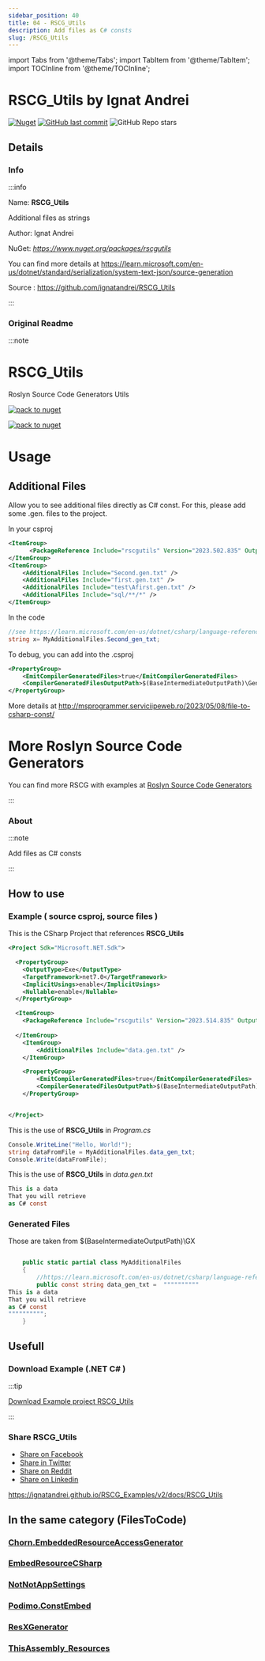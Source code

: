 ```yaml
---
sidebar_position: 40
title: 04 - RSCG_Utils
description: Add files as C# consts
slug: /RSCG_Utils
---
```

import Tabs from '@theme/Tabs';
import TabItem from '@theme/TabItem';
import TOCInline from '@theme/TOCInline';

# RSCG_Utils  by Ignat Andrei


<TOCInline toc={toc}  />

[![Nuget](https://img.shields.io/nuget/dt/rscgutils?label=rscgutils)](https://www.nuget.org/packages/rscgutils)
[![GitHub last commit](https://img.shields.io/github/last-commit/ignatandrei/RSCG_Utils?label=updated)](https://github.com/ignatandrei/RSCG_Utils)
![GitHub Repo stars](https://img.shields.io/github/stars/ignatandrei/RSCG_Utils?style=social)

## Details

### Info
:::info

Name: **RSCG_Utils**

Additional files as strings

Author: Ignat Andrei

NuGet: 
*https://www.nuget.org/packages/rscgutils*   


You can find more details at https://learn.microsoft.com/en-us/dotnet/standard/serialization/system-text-json/source-generation

Source : https://github.com/ignatandrei/RSCG_Utils

:::

### Original Readme
:::note

# RSCG_Utils

Roslyn Source Code Generators Utils

[![pack to nuget](https://github.com/ignatandrei/RSCG_Utils/actions/workflows/dotnet.yml/badge.svg)](https://github.com/ignatandrei/RSCG_Utils/actions/workflows/dotnet.yml)

[![pack to nuget](https://img.shields.io/nuget/dt/rscgutils?style=for-the-badge)](https://www.nuget.org/packages/rscgutils)

# Usage

## Additional Files

Allow you to see additional files directly as C# const. For this, please add some .gen. files to the project.

In your csproj

```xml
<ItemGroup>
 	  <PackageReference Include="rscgutils" Version="2023.502.835" OutputItemType="Analyzer" ReferenceOutputAssembly="false" />
</ItemGroup>
<ItemGroup>
	<AdditionalFiles Include="Second.gen.txt" />
	<AdditionalFiles Include="first.gen.txt" />
	<AdditionalFiles Include="test\Afirst.gen.txt" />
	<AdditionalFiles Include="sql/**/*" />
</ItemGroup>
```

In the code

```csharp
//see https://learn.microsoft.com/en-us/dotnet/csharp/language-reference/tokens/raw-string
string x= MyAdditionalFiles.Second_gen_txt;
```

To debug, you can add into the .csproj
```xml
<PropertyGroup>
	<EmitCompilerGeneratedFiles>true</EmitCompilerGeneratedFiles>
	<CompilerGeneratedFilesOutputPath>$(BaseIntermediateOutputPath)\GeneratedX</CompilerGeneratedFilesOutputPath>
</PropertyGroup>
```

More details at http://msprogrammer.serviciipeweb.ro/2023/05/08/file-to-csharp-const/


# More Roslyn Source Code Generators

You can find more RSCG with examples at [Roslyn Source Code Generators](https://ignatandrei.github.io/RSCG_Examples/v2/)




:::

### About
:::note

Add files as C# consts


:::

## How to use

### Example ( source csproj, source files )

<Tabs>

<TabItem value="csproj" label="CSharp Project">

This is the CSharp Project that references **RSCG_Utils**
```xml showLineNumbers {11}
<Project Sdk="Microsoft.NET.Sdk">

  <PropertyGroup>
    <OutputType>Exe</OutputType>
    <TargetFramework>net7.0</TargetFramework>
    <ImplicitUsings>enable</ImplicitUsings>
    <Nullable>enable</Nullable>
  </PropertyGroup>

  <ItemGroup>
    <PackageReference Include="rscgutils" Version="2023.514.835" OutputItemType="Analyzer" ReferenceOutputAssembly="false" />
  
  </ItemGroup>
	<ItemGroup>
		<AdditionalFiles Include="data.gen.txt" />
	</ItemGroup>

	<PropertyGroup>
		<EmitCompilerGeneratedFiles>true</EmitCompilerGeneratedFiles>
		<CompilerGeneratedFilesOutputPath>$(BaseIntermediateOutputPath)\GX</CompilerGeneratedFilesOutputPath>
	</PropertyGroup>


</Project>

```

</TabItem>

  <TabItem value="D:\gth\RSCG_Examples\v2\rscg_examples\RSCG_Utils\src\DemoRSCG_Utils\Program.cs" label="Program.cs" >

  This is the use of **RSCG_Utils** in *Program.cs*

```csharp showLineNumbers 
Console.WriteLine("Hello, World!");
string dataFromFile = MyAdditionalFiles.data_gen_txt;
Console.Write(dataFromFile);
```
  </TabItem>

  <TabItem value="D:\gth\RSCG_Examples\v2\rscg_examples\RSCG_Utils\src\DemoRSCG_Utils\data.gen.txt" label="data.gen.txt" >

  This is the use of **RSCG_Utils** in *data.gen.txt*

```csharp showLineNumbers 
This is a data
That you will retrieve
as C# const
```
  </TabItem>

</Tabs>

### Generated Files

Those are taken from $(BaseIntermediateOutputPath)\GX

<Tabs>


<TabItem value="D:\gth\RSCG_Examples\v2\rscg_examples\RSCG_Utils\src\DemoRSCG_Utils\obj\GX\RSCG_Utils\RSCG_Utils.AdditionalFilesGenerator\MyAdditionalFiles.data.gen.txt.cs" label="MyAdditionalFiles.data.gen.txt.cs" >


```csharp showLineNumbers 

    public static partial class MyAdditionalFiles
    {
        //https://learn.microsoft.com/en-us/dotnet/csharp/language-reference/tokens/raw-string                
        public const string data_gen_txt =  """"""""""
This is a data
That you will retrieve
as C# const
"""""""""";
    }
```

  </TabItem>


</Tabs>

## Usefull

### Download Example (.NET  C# )

:::tip

[Download Example project RSCG_Utils ](/sources/RSCG_Utils.zip)

:::


### Share RSCG_Utils 

<ul>
  <li><a href="https://www.facebook.com/sharer/sharer.php?u=https%3A%2F%2Fignatandrei.github.io%2FRSCG_Examples%2Fv2%2Fdocs%2FRSCG_Utils&quote=RSCG_Utils" title="Share on Facebook" target="_blank">Share on Facebook</a></li>
  <li><a href="https://twitter.com/intent/tweet?source=https%3A%2F%2Fignatandrei.github.io%2FRSCG_Examples%2Fv2%2Fdocs%2FRSCG_Utils&text=RSCG_Utils:%20https%3A%2F%2Fignatandrei.github.io%2FRSCG_Examples%2Fv2%2Fdocs%2FRSCG_Utils" target="_blank" title="Tweet">Share in Twitter</a></li>
  <li><a href="http://www.reddit.com/submit?url=https%3A%2F%2Fignatandrei.github.io%2FRSCG_Examples%2Fv2%2Fdocs%2FRSCG_Utils&title=RSCG_Utils" target="_blank" title="Submit to Reddit">Share on Reddit</a></li>
  <li><a href="http://www.linkedin.com/shareArticle?mini=true&url=https%3A%2F%2Fignatandrei.github.io%2FRSCG_Examples%2Fv2%2Fdocs%2FRSCG_Utils&title=RSCG_Utils&summary=&source=https%3A%2F%2Fignatandrei.github.io%2FRSCG_Examples%2Fv2%2Fdocs%2FRSCG_Utils" target="_blank" title="Share on LinkedIn">Share on Linkedin</a></li>
</ul>

https://ignatandrei.github.io/RSCG_Examples/v2/docs/RSCG_Utils

## In the same category (FilesToCode)


### [Chorn.EmbeddedResourceAccessGenerator](/docs/Chorn.EmbeddedResourceAccessGenerator)


### [EmbedResourceCSharp](/docs/EmbedResourceCSharp)


### [NotNotAppSettings](/docs/NotNotAppSettings)


### [Podimo.ConstEmbed](/docs/Podimo.ConstEmbed)


### [ResXGenerator](/docs/ResXGenerator)


### [ThisAssembly_Resources](/docs/ThisAssembly_Resources)

